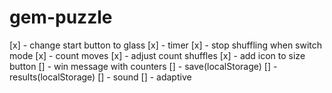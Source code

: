 # gem-puzzle

[x] - change start button to glass
[x] - timer
[x] - stop shuffling when switch mode
[x] - count moves
[x] - adjust count shuffles
[x] - add icon to size button
[] - win message with counters
[] - save(localStorage)
[] - results(localStorage)
[] - sound
[] - adaptive
